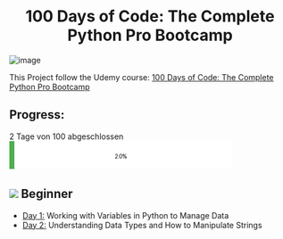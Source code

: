 <h1 align="center">100 Days of Code: The Complete Python Pro Bootcamp</h1>

![image](https://github.com/user-attachments/assets/017955bd-b2b7-457a-8ede-0216df8abcea)

This Project follow the Udemy course: [100 Days of Code: The Complete Python Pro Bootcamp](https://www.udemy.com/course/100-days-of-code/)

## Progress:

2 Tage von 100 abgeschlossen
<br> ![Progress](./progress.png)


## <img src='https://github.com/user-attachments/assets/3e18e91f-2ff0-4e59-861d-b6e61a5a0b1f' width='30' heigth='30'> Beginner
- [Day 1:](https://github.com/mannala/100-days-of-code-python/tree/main/day01) Working with Variables in Python to Manage Data
- [Day 2:](https://github.com/mannala/100-days-of-code-python/tree/main/day02) Understanding Data Types and How to Manipulate Strings
